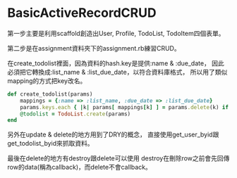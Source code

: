 # BasicActiveRecordCRUD

第一步主要是利用scaffold創造出User, Profile, TodoList, TodoItem四個表單。

第二步是在assignment資料夾下的assignment.rb練習CRUD。

在create_todolist裡面，因為資料的hash.key是提供:name & :due_date，
因此必須把它轉換成:list_name & :list_due_date，以符合資料庫格式，
所以用了類似mapping的方式把key改名。

```ruby
def create_todolist(params)
    mappings = {:name => :list_name, :due_date => :list_due_date}
    params.keys.each { |k| params[ mappings[k] ] = params.delete(k) if mappings[k] }
    @todolist = TodoList.create(params)
end
```

另外在update & delete的地方用到了DRY的概念，
直接使用get_user_byid跟get_todolist_byid來抓取資料。

最後在delete的地方有destroy跟delete可以使用
destroy在刪除row之前會先回傳row的data(稱為callback)，而delete不會callback。
